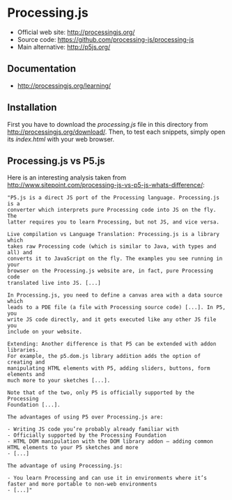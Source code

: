 # Processing.js

* Official web site: http://processingjs.org/
* Source code: https://github.com/processing-js/processing-js
* Main alternative: http://p5js.org/

## Documentation

* http://processingjs.org/learning/

## Installation

First you have to download the *processing.js* file in this directory from
http://processingjs.org/download/.
Then, to test each snippets, simply open its *index.html* with your web
browser.

## Processing.js vs P5.js

Here is an interesting analysis taken from http://www.sitepoint.com/processing-js-vs-p5-js-whats-difference/:

    "P5.js is a direct JS port of the Processing language. Processing.js is a
    converter which interprets pure Processing code into JS on the fly. The
    latter requires you to learn Processing, but not JS, and vice versa.
    
    Live compilation vs Language Translation: Processing.js is a library which
    takes raw Processing code (which is similar to Java, with types and all) and
    converts it to JavaScript on the fly. The examples you see running in your
    browser on the Processing.js website are, in fact, pure Processing code
    translated live into JS. [...]
    
    In Processing.js, you need to define a canvas area with a data source which
    leads to a PDE file (a file with Processing source code) [...]. In P5, you
    write JS code directly, and it gets executed like any other JS file you
    include on your website.
    
    Extending: Another difference is that P5 can be extended with addon libraries.
    For example, the p5.dom.js library addition adds the option of creating and
    manipulating HTML elements with P5, adding sliders, buttons, form elements and
    much more to your sketches [...].
    
    Note that of the two, only P5 is officially supported by the Processing
    Foundation [...].
    
    The advantages of using P5 over Processing.js are:
    
    - Writing JS code you’re probably already familiar with
    - Officially supported by the Processing Foundation
    - HTML DOM manipulation with the DOM library addon – adding common HTML elements to your P5 sketches and more
    - [...]
                    
    The advantage of using Processing.js:
                    
    - You learn Processing and can use it in environments where it’s faster and more portable to non-web environments
    - [...]"
